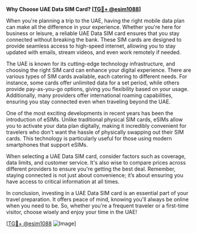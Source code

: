 **Why Choose UAE Data SIM Card? [[TG💪+ @esim1088](https://t.me/s/esim1088)]**

When you're planning a trip to the UAE, having the right mobile data plan can make all the difference in your experience. Whether you're here for business or leisure, a reliable UAE Data SIM card ensures that you stay connected without breaking the bank. These SIM cards are designed to provide seamless access to high-speed internet, allowing you to stay updated with emails, stream videos, and even work remotely if needed.

The UAE is known for its cutting-edge technology infrastructure, and choosing the right SIM card can enhance your digital experience. There are various types of SIM cards available, each catering to different needs. For instance, some cards offer unlimited data for a set period, while others provide pay-as-you-go options, giving you flexibility based on your usage. Additionally, many providers offer international roaming capabilities, ensuring you stay connected even when traveling beyond the UAE.

One of the most exciting developments in recent years has been the introduction of eSIMs. Unlike traditional physical SIM cards, eSIMs allow you to activate your data plan digitally, making it incredibly convenient for travelers who don't want the hassle of physically swapping out their SIM cards. This technology is particularly useful for those using modern smartphones that support eSIMs.

When selecting a UAE Data SIM card, consider factors such as coverage, data limits, and customer service. It's also wise to compare prices across different providers to ensure you're getting the best deal. Remember, staying connected is not just about convenience; it’s about ensuring you have access to critical information at all times.

In conclusion, investing in a UAE Data SIM card is an essential part of your travel preparation. It offers peace of mind, knowing you'll always be online when you need to be. So, whether you're a frequent traveler or a first-time visitor, choose wisely and enjoy your time in the UAE! 

[[TG💪+ @esim1088](https://t.me/s/esim1088) ![Image](https://i.postimg.cc/Y0z9fWf4/image.png)]